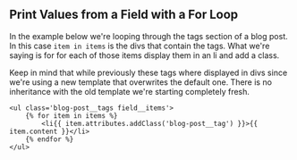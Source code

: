 ## Print Values from a Field with a For Loop

In the example below we're looping through the tags section of a blog post. In this case `item in items` is the divs that contain the tags. What we're saying is for for each of those items display them in an li and add a class.

Keep in mind that while previously these tags where displayed in divs since we're using a new template that overwrites the default one. There is no inheritance with the old template we're starting completely fresh.

```
<ul class='blog-post__tags field__items'>
    {% for item in items %}
        <li{{ item.attributes.addClass('blog-post__tag') }}>{{ item.content }}</li>
    {% endfor %}
</ul>
```



